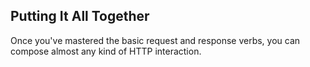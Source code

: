 Putting It All Together
-----------------------

Once you've mastered the basic request and response verbs, you can
compose almost any kind of HTTP interaction.
